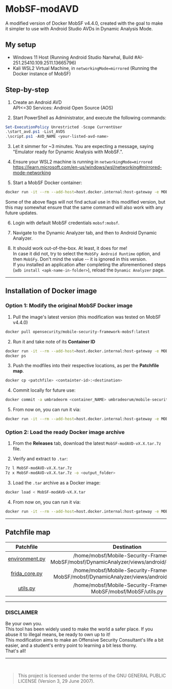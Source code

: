 # MobSF-modAVD
A modified version of Docker MobSF v4.4.0, created with the goal to make it simpler to use with Android Studio AVDs in Dynamic Analysis Mode.

## My setup

- Windows 11 Host
(Running Android Studio Narwhal, Build #AI-251.25410.109.2511.13665796)
- Kali WSL2 Virtual Machine, in `networkingMode=mirrored`
(Running the Docker instance of MobSF)

## Step-by-step

1. Create an Android AVD<br/>
API<=30
Services: Android Open Source (AOS)

2. Start PowerShell as Administrator, and execute the following commands:
```powershell
Set-ExecutionPolicy Unrestricted -Scope CurrentUser
.\start_avd.ps1 -List_AVDS
.\script.ps1 -AVD_NAME <your-listed-avd-name>
```

3. Let it simmer for ~3 minutes. You are expecting a message, saying "Emulator ready for Dynamic Analysis with MobSF.".

4. Ensure your WSL2 machine is running in `networkingMode=mirrored`<br/>https://learn.microsoft.com/en-us/windows/wsl/networking#mirrored-mode-networking

5. Start a MobSF Docker container:
```bash
docker run -it --rm --add-host=host.docker.internal:host-gateway -e MOBSF_ANALYZER_IDENTIFIER=emulator-5554 --net host umbradeorum/mobile-security-framework-mobsf-modavd:latest
```
Some of the above flags will not find actual use in this modified version, but this may somewhat ensure that the same command will also work with any future updates.

6. Login with default MobSF credentials `mobsf:mobsf`.

7. Navigate to the Dynamic Analyzer tab, and then to Android Dynamic Analyzer.
8. It should work out-of-the-box. At least, it does for me!<br/>
In case it did not, try to select the `MobSFy Android Runtime` option, and then `MobSFy`. Don't mind the value -- it is ignored in this version.<br/>
If you installed an application after completing the aforementioned steps (`adb install <apk-name-in-folder>`), reload the `Dynamic Analyzer` page.

---

## Installation of Docker image

### Option 1: Modify the original MobSF Docker image

1. Pull the image's latest version (this modification was tested on MobSF v4.4.0)
```bash
docker pull opensecurity/mobile-security-framework-mobsf:latest 
```

2. Run it and take note of its **Container ID**
```bash
docker run -it --rm --add-host=host.docker.internal:host-gateway -e MOBSF_ANALYZER_IDENTIFIER=emulator-5554 --net host opensecurity/mobile-security-framework-mobsf:latest
docker ps
```

3. Push the modfiles into their respective locations, as per the **Patchfile map**.
```bash
docker cp <patchfile> <containter-id>:<destination>
```

4. Commit locally for future use:
```bash
docker commit -a umbradeorm <container_NAME> umbradeorum/mobile-security-framework-mobsf-modavd:latest
```

5. From now on, you can run it via:
```bash
docker run -it --rm --add-host=host.docker.internal:host-gateway -e MOBSF_ANALYZER_IDENTIFIER=emulator-5554 --net host umbradeorum/mobile-security-framework-mobsf-modavd:latest
```

### Option 2: Load the ready Docker image archive

1. From the **Releases** tab, download the latest `MobSF-modAVD-vX.X.tar.7z` file.

2. Verify and extract to `.tar`:
```bash
7z l MobSF-modAVD-vX.X.tar.7z
7z x MobSF-modAVD-vX.X.tar.7z -o <output_folder>
```

3. Load the `.tar` archive as a Docker image:
```bash
docker load < MobSF-modAVD-vX.X.tar
```

4. From now on, you can run it via:
```bash
docker run -it --rm --add-host=host.docker.internal:host-gateway -e MOBSF_ANALYZER_IDENTIFIER=emulator-5554 --net host umbradeorum/mobile-security-framework-mobsf-modavd:latest
```

---

## Patchfile map

| Patchfile | Destination |
|:-:|:-:|
| [environment.py](https://raw.githubusercontent.com/UmbraDeorum/MobSF-modAVD/refs/heads/main/mobsf-android-patchfiles/environment.py?token=GHSAT0AAAAAAC6L3ENC6S5FVUCXKCO52RMS2DF2DNQ) | /home/mobsf/Mobile-Security-Framework-MobSF/mobsf/DynamicAnalyzer/views/android/environment.py |
| [frida_core.py](https://raw.githubusercontent.com/UmbraDeorum/MobSF-modAVD/refs/heads/main/mobsf-android-patchfiles/frida_core.py?token=GHSAT0AAAAAAC6L3ENC4AKIE5THG3FS4ZQO2DF2DZA) | /home/mobsf/Mobile-Security-Framework-MobSF/mobsf/DynamicAnalyzer/views/android/frida_core.py |
| [utils.py](https://raw.githubusercontent.com/UmbraDeorum/MobSF-modAVD/refs/heads/main/mobsf-android-patchfiles/utils.py?token=GHSAT0AAAAAAC6L3ENDEYDKR3PQLPYI37PC2DF2ROA) | /home/mobsf/Mobile-Security-Framework-MobSF/mobsf/MobSF/utils.py |

---

### DISCLAIMER

Be your own you.<br/>
This tool has been widely used to make the world a safer place. If you abuse it to illegal means, be ready to own up to it! <br/>
This modification aims to make an Offensive Security Consultant's life a bit easier, and a student's entry point to learning a bit less thorny.<br/>
That's all!

---

<br/>

> This project is licensed under the terms of the GNU GENERAL PUBLIC LICENSE (Version 3, 29 June 2007).
